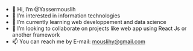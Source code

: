 - 👋 Hi, I’m @Yassermouslih
- 👀 I’m interested in information technologies
- 🌱 I’m currently learning web developpement and data science
- 💞️ I’m looking to collaborate on projects like web app using React Js or another framework
- 📫 You can reach me by E-mail: mouslihy@gmail.com

<!---
Yassermouslih/Yassermouslih is a ✨ special ✨ repository because its `README.md` (this file) appears on your GitHub profile.
You can click the Preview link to take a look at your changes.
--->
